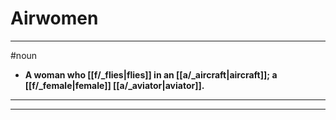 # Airwomen
---
#noun
- **A woman who [[f/_flies|flies]] in an [[a/_aircraft|aircraft]]; a [[f/_female|female]] [[a/_aviator|aviator]].**
---
---
